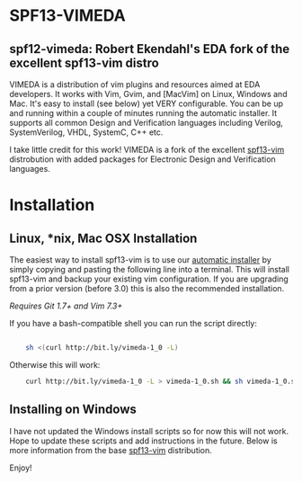 
SPF13-VIMEDA
============

## spf12-vimeda: Robert Ekendahl's EDA fork of the excellent spf13-vim distro

VIMEDA is a distribution of vim plugins and resources aimed at EDA developers.
It works with Vim, Gvim, and [MacVim] on Linux, Windows and Mac. It's easy to
install (see below) yet VERY configurable. You can be up and running within a
couple of minutes running the automatic installer. It supports all common
Design and Verification languages including Verilog, SystemVerilog, VHDL,
SystemC, C++ etc. 

I take little credit for this work! VIMEDA is a fork of the excellent
[spf13-vim] distrobution with added packages for Electronic Design and
Verification languages.
 
# Installation

## Linux, \*nix, Mac OSX Installation

The easiest way to install spf13-vim is to use our [automatic installer](http://bit.ly/vimeda) by simply
copying and pasting the following line into a terminal. This will install
spf13-vim and backup your existing vim configuration. If you are upgrading from
a prior version (before 3.0) this is also the recommended installation.

*Requires Git 1.7+ and Vim 7.3+*

If you have a bash-compatible shell you can run the script directly:
```bash

    sh <(curl http://bit.ly/vimeda-1_0 -L)
```

Otherwise this will work:

```bash
    curl http://bit.ly/vimeda-1_0 -L > vimeda-1_0.sh && sh vimeda-1_0.sh
```


## Installing on Windows

I have not updated the Windows install scripts so for now this will not work. Hope to update these scripts and add instructions in the future.
Below is more information from the base [spf13-vim] distribution.

Enjoy!

[spf13-vim]:https://github.com/spf13/spf13-vim

